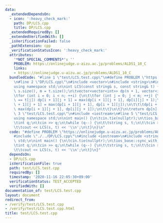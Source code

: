 ```yaml
---
data:
  _extendedDependsOn:
  - icon: ':heavy_check_mark:'
    path: DP/LCS.cpp
    title: DP/LCS.cpp
  _extendedRequiredBy: []
  _extendedVerifiedWith: []
  _isVerificationFailed: false
  _pathExtension: cpp
  _verificationStatusIcon: ':heavy_check_mark:'
  attributes:
    '*NOT_SPECIAL_COMMENTS*': ''
    PROBLEM: https://onlinejudge.u-aizu.ac.jp/problems/ALDS1_10_C
    links:
    - https://onlinejudge.u-aizu.ac.jp/problems/ALDS1_10_C
  bundledCode: "#line 1 \"test/LCS.test.cpp\"\n#define PROBLEM \"https://onlinejudge.u-aizu.ac.jp/problems/ALDS1_10_C\"\
    \n#line 2 \"DP/LCS.cpp\"\n#include <vector>\n#include <string>\n#include <algorithm>\n\
    using namespace std;\n\nint LCS(const string& s, const string& t) {\n\tint n =\
    \ s.size(), m = t.size();\n\tvector<vector<int>> dp(n + 1, vector<int>(m + 1));\n\
    \tfor (int i = 0; i < n; ++i) {\n\t\tfor (int j = 0; j < m; ++j) {\n\t\t\tif (s[i]\
    \ == t[j]) dp[i + 1][j + 1] = max(dp[i + 1][j + 1], dp[i][j] + 1);\n\t\t\tdp[i\
    \ + 1][j + 1] = max(dp[i + 1][j + 1], dp[i + 1][j]);\n\t\t\tdp[i + 1][j + 1] =\
    \ max(dp[i + 1][j + 1], dp[i][j + 1]);\n\t\t}\n\t}\n\treturn dp[n][m];\n}\n#line\
    \ 3 \"test/LCS.test.cpp\"\n#include <iostream>\n#line 5 \"test/LCS.test.cpp\"\n\
    using namespace std;\n\nint main() {\n\tcin.tie(nullptr);\n\tios_base::sync_with_stdio(false);\n\
    \tint q;\n\tcin >> q;\n\twhile (q--) {\n\t\tstring s, t;\n\t\tcin >> s >> t;\n\
    \t\tcout << LCS(s, t) << '\\n';\n\t}\n}\n"
  code: "#define PROBLEM \"https://onlinejudge.u-aizu.ac.jp/problems/ALDS1_10_C\"\n\
    #include \"./../DP/LCS.cpp\"\n#include <iostream>\n#include <string>\nusing namespace\
    \ std;\n\nint main() {\n\tcin.tie(nullptr);\n\tios_base::sync_with_stdio(false);\n\
    \tint q;\n\tcin >> q;\n\twhile (q--) {\n\t\tstring s, t;\n\t\tcin >> s >> t;\n\
    \t\tcout << LCS(s, t) << '\\n';\n\t}\n}"
  dependsOn:
  - DP/LCS.cpp
  isVerificationFile: true
  path: test/LCS.test.cpp
  requiredBy: []
  timestamp: '2020-11-16 22:05:30+09:00'
  verificationStatus: TEST_ACCEPTED
  verifiedWith: []
documentation_of: test/LCS.test.cpp
layout: document
redirect_from:
- /verify/test/LCS.test.cpp
- /verify/test/LCS.test.cpp.html
title: test/LCS.test.cpp
---
```

